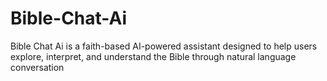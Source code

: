 # Bible-Chat-Ai
Bible Chat Ai is a faith-based AI-powered assistant designed to help users explore, interpret, and understand the Bible through natural language conversation
